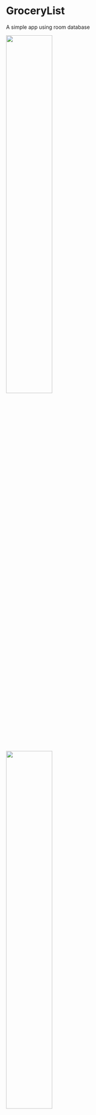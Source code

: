 # GroceryList

A simple app using room database 


<img src="https://user-images.githubusercontent.com/13966657/133868145-4d3b830f-3415-4ae2-84a6-c0e7b53b0d33.png" width=50% height=50% >

<img src="https://user-images.githubusercontent.com/13966657/133868147-226f2d2e-cd2d-415d-8810-16ffea2b2a50.png" width=50% height=50% >
<img src="https://user-images.githubusercontent.com/13966657/133868148-ed98874c-409b-4d8b-a579-05df4e516960.png" width=50% height=50% >

